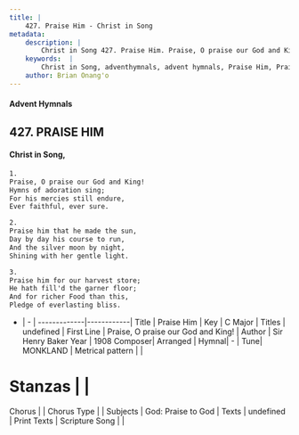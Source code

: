 ```yaml
---
title: |
    427. Praise Him - Christ in Song
metadata:
    description: |
        Christ in Song 427. Praise Him. Praise, O praise our God and King! Hymns of adoration sing; For his mercies still endure, Ever faithful, ever sure.
    keywords:  |
        Christ in Song, adventhymnals, advent hymnals, Praise Him, Praise, O praise our God and King!. 
    author: Brian Onang'o
---
```


#### Advent Hymnals
## 427. PRAISE HIM
####  Christ in Song,

```txt
1.
Praise, O praise our God and King!
Hymns of adoration sing;
For his mercies still endure,
Ever faithful, ever sure.

2.
Praise him that he made the sun,
Day by day his course to run,
And the silver moon by night,
Shining with her gentle light.

3.
Praise him for our harvest store;
He hath fill'd the garner floor;
And for richer Food than this,
Pledge of everlasting bliss.

```

- |   -  |
-------------|------------|
Title | Praise Him |
Key | C Major |
Titles | undefined |
First Line | Praise, O praise our God and King! |
Author | Sir Henry Baker
Year | 1908
Composer| Arranged |
Hymnal|  - |
Tune| MONKLAND |
Metrical pattern | |
# Stanzas |  |
Chorus |  |
Chorus Type |  |
Subjects | God: Praise to God |
Texts | undefined |
Print Texts | 
Scripture Song |  |
    
